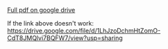 [Full pdf on google drive](https://drive.google.com/file/d/1LhJzoDchmHtZomO-CdT8JMQlvi7BQFW7/view?usp=sharing)

If the link above doesn't work: https://drive.google.com/file/d/1LhJzoDchmHtZomO-CdT8JMQlvi7BQFW7/view?usp=sharing